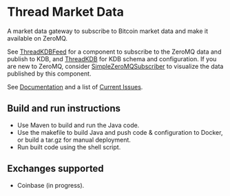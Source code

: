 # Thread Market Data
A market data gateway to subscribe to Bitcoin market data and make it available on ZeroMQ.

See [ThreadKDBFeed](https://github.com/nof20/ThreadKDBFeed) for a component to subscribe to the ZeroMQ data and publish to KDB, and [ThreadKDB](https://github.com/nof20/ThreadKDB) for KDB schema and configuration.  If you are new to ZeroMQ, consider [SimpleZeroMQSubscriber](https://github.com/nof20/SimpleZeroMQSubscriber) to visualize the data published by this component.

See [Documentation](https://github.com/nof20/ThreadMarketData/wiki) and a list of [Current Issues](https://github.com/nof20/ThreadMarketData/issues).

## Build and run instructions

* Use Maven to build and run the Java code.
* Use the makefile to build Java and push code & configuration to Docker, or build a tar.gz for manual deployment.
* Run built code using the shell script.

## Exchanges supported

* Coinbase (in progress).
